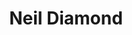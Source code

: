 ---
title: "Neil Diamond"
summary: "American singer-songwriter and occasional actor, born January 24, 1941 in Brooklyn, New York, USA. Father of . Inducted into the Songwriters Hall of Fame in 1984."
image: "neil-diamond.jpg"
---